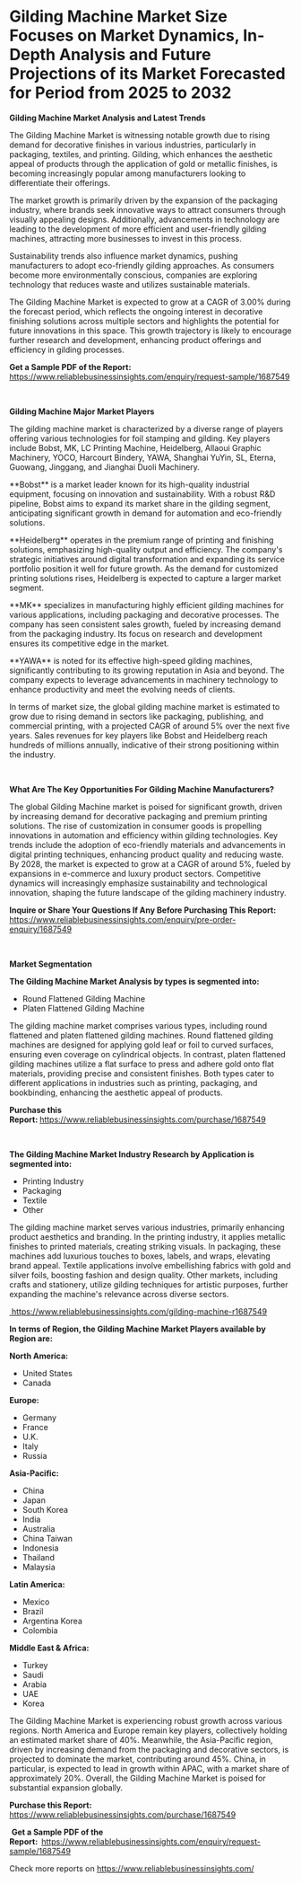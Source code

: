 <p><h1>Gilding Machine Market Size Focuses on Market Dynamics, In-Depth Analysis and Future Projections of its Market Forecasted for Period from 2025 to 2032</h1></p><p><strong>Gilding Machine Market Analysis and Latest Trends</strong></p>
<p><p>The Gilding Machine Market is witnessing notable growth due to rising demand for decorative finishes in various industries, particularly in packaging, textiles, and printing. Gilding, which enhances the aesthetic appeal of products through the application of gold or metallic finishes, is becoming increasingly popular among manufacturers looking to differentiate their offerings. </p><p>The market growth is primarily driven by the expansion of the packaging industry, where brands seek innovative ways to attract consumers through visually appealing designs. Additionally, advancements in technology are leading to the development of more efficient and user-friendly gilding machines, attracting more businesses to invest in this process. </p><p>Sustainability trends also influence market dynamics, pushing manufacturers to adopt eco-friendly gilding approaches. As consumers become more environmentally conscious, companies are exploring technology that reduces waste and utilizes sustainable materials. </p><p>The Gilding Machine Market is expected to grow at a CAGR of 3.00% during the forecast period, which reflects the ongoing interest in decorative finishing solutions across multiple sectors and highlights the potential for future innovations in this space. This growth trajectory is likely to encourage further research and development, enhancing product offerings and efficiency in gilding processes.</p></p>
<p><strong>Get a Sample PDF of the Report:&nbsp;</strong> <a href="https://www.reliablebusinessinsights.com/enquiry/request-sample/1687549?utm_campaign=3177&utm_medium=2&utm_source=Github&utm_content=ia&utm_term=08042025&utm_id=gilding-machine">https://www.reliablebusinessinsights.com/enquiry/request-sample/1687549</a></p>
<p>&nbsp;</p>
<p><strong>Gilding Machine Major Market Players</strong></p>
<p><p>The gilding machine market is characterized by a diverse range of players offering various technologies for foil stamping and gilding. Key players include Bobst, MK, LC Printing Machine, Heidelberg, Allaoui Graphic Machinery, YOCO, Harcourt Bindery, YAWA, Shanghai YuYin, SL, Eterna, Guowang, Jinggang, and Jianghai Duoli Machinery. </p><p>**Bobst** is a market leader known for its high-quality industrial equipment, focusing on innovation and sustainability. With a robust R&D pipeline, Bobst aims to expand its market share in the gilding segment, anticipating significant growth in demand for automation and eco-friendly solutions.</p><p>**Heidelberg** operates in the premium range of printing and finishing solutions, emphasizing high-quality output and efficiency. The company's strategic initiatives around digital transformation and expanding its service portfolio position it well for future growth. As the demand for customized printing solutions rises, Heidelberg is expected to capture a larger market segment.</p><p>**MK** specializes in manufacturing highly efficient gilding machines for various applications, including packaging and decorative processes. The company has seen consistent sales growth, fueled by increasing demand from the packaging industry. Its focus on research and development ensures its competitive edge in the market.</p><p>**YAWA** is noted for its effective high-speed gilding machines, significantly contributing to its growing reputation in Asia and beyond. The company expects to leverage advancements in machinery technology to enhance productivity and meet the evolving needs of clients.</p><p>In terms of market size, the global gilding machine market is estimated to grow due to rising demand in sectors like packaging, publishing, and commercial printing, with a projected CAGR of around 5% over the next five years. Sales revenues for key players like Bobst and Heidelberg reach hundreds of millions annually, indicative of their strong positioning within the industry.</p></p>
<p>&nbsp;</p>
<p><strong>What Are The Key Opportunities For Gilding Machine Manufacturers?</strong></p>
<p><p>The global Gilding Machine market is poised for significant growth, driven by increasing demand for decorative packaging and premium printing solutions. The rise of customization in consumer goods is propelling innovations in automation and efficiency within gilding technologies. Key trends include the adoption of eco-friendly materials and advancements in digital printing techniques, enhancing product quality and reducing waste. By 2028, the market is expected to grow at a CAGR of around 5%, fueled by expansions in e-commerce and luxury product sectors. Competitive dynamics will increasingly emphasize sustainability and technological innovation, shaping the future landscape of the gilding machinery industry.</p></p>
<p><strong>Inquire or Share Your Questions If Any Before Purchasing This Report:</strong> <a href="https://www.reliablebusinessinsights.com/enquiry/pre-order-enquiry/1687549?utm_campaign=3177&utm_medium=2&utm_source=Github&utm_content=ia&utm_term=08042025&utm_id=gilding-machine">https://www.reliablebusinessinsights.com/enquiry/pre-order-enquiry/1687549</a></p>
<p>&nbsp;</p>
<p><strong>Market Segmentation</strong></p>
<p><strong>The Gilding Machine Market Analysis by types is segmented into:</strong></p>
<p><ul><li>Round Flattened Gilding Machine</li><li>Platen Flattened Gilding Machine</li></ul></p>
<p><p>The gilding machine market comprises various types, including round flattened and platen flattened gilding machines. Round flattened gilding machines are designed for applying gold leaf or foil to curved surfaces, ensuring even coverage on cylindrical objects. In contrast, platen flattened gilding machines utilize a flat surface to press and adhere gold onto flat materials, providing precise and consistent finishes. Both types cater to different applications in industries such as printing, packaging, and bookbinding, enhancing the aesthetic appeal of products.</p></p>
<p><strong>Purchase this Report:&nbsp;</strong><a href="https://www.reliablebusinessinsights.com/purchase/1687549?utm_campaign=3177&utm_medium=2&utm_source=Github&utm_content=ia&utm_term=08042025&utm_id=gilding-machine">https://www.reliablebusinessinsights.com/purchase/1687549</a></p>
<p>&nbsp;</p>
<p><strong>The Gilding Machine Market Industry Research by Application is segmented into:</strong></p>
<p><ul><li>Printing Industry</li><li>Packaging</li><li>Textile</li><li>Other</li></ul></p>
<p><p>The gilding machine market serves various industries, primarily enhancing product aesthetics and branding. In the printing industry, it applies metallic finishes to printed materials, creating striking visuals. In packaging, these machines add luxurious touches to boxes, labels, and wraps, elevating brand appeal. Textile applications involve embellishing fabrics with gold and silver foils, boosting fashion and design quality. Other markets, including crafts and stationery, utilize gilding techniques for artistic purposes, further expanding the machine's relevance across diverse sectors.</p></p>
<p><a href="https://www.reliablebusinessinsights.com/gilding-machine-r1687549?utm_campaign=3177&utm_medium=2&utm_source=Github&utm_content=ia&utm_term=08042025&utm_id=gilding-machine">&nbsp;https://www.reliablebusinessinsights.com/gilding-machine-r1687549</a></p>
<p><strong>In terms of Region, the Gilding Machine Market Players available by Region are:</strong></p>
<p>
    <p> <strong> North America: </strong>
        <ul>
            <li>United States</li>
            <li>Canada</li>
        </ul>
        </p> 
    <p> <strong> Europe: </strong>
        <ul>
            <li>Germany</li>
            <li>France</li>
            <li>U.K.</li>
            <li>Italy</li>
            <li>Russia</li>
        </ul>
        </p> 
    <p> <strong> Asia-Pacific: </strong>
        <ul>
            <li>China</li>
            <li>Japan</li>
            <li>South Korea</li>
            <li>India</li>
            <li>Australia</li>
            <li>China Taiwan</li>
            <li>Indonesia</li>
            <li>Thailand</li>
            <li>Malaysia</li>
        </ul>
        </p> 
    <p> <strong> Latin America: </strong>
        <ul>
            <li>Mexico</li>
            <li>Brazil</li>
            <li>Argentina Korea</li>
            <li>Colombia</li>
        </ul>
        </p> 
    <p> <strong> Middle East & Africa: </strong>
        <ul>
            <li>Turkey</li>
            <li>Saudi</li>
            <li>Arabia</li>
            <li>UAE</li>
            <li>Korea</li>
        </ul>
    </p>
    </p>
<p><p>The Gilding Machine Market is experiencing robust growth across various regions. North America and Europe remain key players, collectively holding an estimated market share of 40%. Meanwhile, the Asia-Pacific region, driven by increasing demand from the packaging and decorative sectors, is projected to dominate the market, contributing around 45%. China, in particular, is expected to lead in growth within APAC, with a market share of approximately 20%. Overall, the Gilding Machine Market is poised for substantial expansion globally.</p></p>
<p><strong>Purchase this Report: </strong><a href="https://www.reliablebusinessinsights.com/purchase/1687549?utm_campaign=3177&utm_medium=2&utm_source=Github&utm_content=ia&utm_term=08042025&utm_id=gilding-machine">https://www.reliablebusinessinsights.com/purchase/1687549</a></p>
<p>&nbsp;<strong>Get a Sample PDF of the Report:&nbsp;&nbsp;</strong><a href="https://www.reliablebusinessinsights.com/enquiry/request-sample/1687549?utm_campaign=3177&utm_medium=2&utm_source=Github&utm_content=ia&utm_term=08042025&utm_id=gilding-machine">https://www.reliablebusinessinsights.com/enquiry/request-sample/1687549</a></p>
<p><strong></strong></p>
<p>Check more reports on <a href="https://www.reliablebusinessinsights.com/?utm_campaign=3177&utm_medium=2&utm_source=Github&utm_content=ia&utm_term=08042025&utm_id=gilding-machine">https://www.reliablebusinessinsights.com/</a></p>